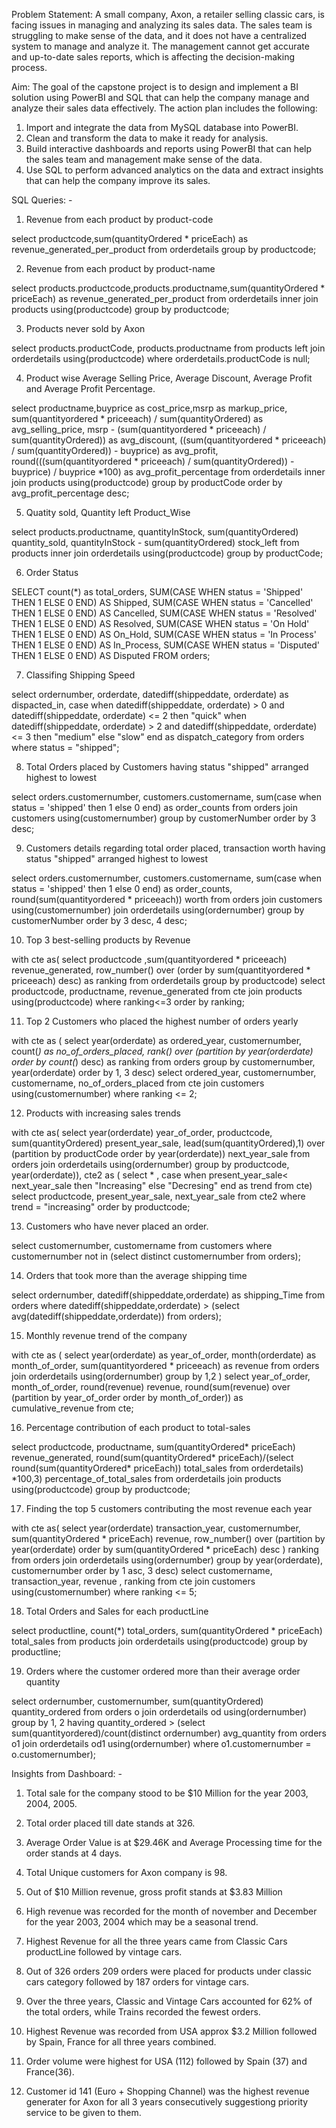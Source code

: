 Problem Statement: A small company, Axon, a retailer selling classic cars, is facing issues in managing and analyzing its sales data. The sales team is struggling to make sense of the data, and it does not have a centralized system to manage and analyze it. The management cannot get accurate and up-to-date sales reports, which is affecting the decision-making process.

Aim: The goal of the capstone project is to design and implement a BI solution using PowerBI and SQL that can help the company manage and analyze their sales data effectively. The action plan includes the following:
1.	Import and integrate the data from MySQL database into PowerBI.
2.	Clean and transform the data to make it ready for analysis.
3.	Build interactive dashboards and reports using PowerBI that can help the sales team and management make sense of the data.
4.	Use SQL to perform advanced analytics on the data and extract insights that can help the company improve its sales.

SQL Queries: - 

 1. Revenue from each product by product-code

select productcode,sum(quantityOrdered * priceEach) as revenue_generated_per_product 
from orderdetails group by productcode;

2. Revenue from each product by product-name

select products.productcode,products.productname,sum(quantityOrdered * priceEach) as revenue_generated_per_product 
from orderdetails
inner join products using(productcode)
group by productcode;

3. Products never sold by Axon

select products.productCode, products.productname
from products
left join orderdetails using(productcode)
where orderdetails.productCode is null;

4. Product wise Average Selling Price, Average Discount, Average Profit and Average Profit Percentage.

select productname,buyprice as cost_price,msrp as markup_price, 
sum(quantityordered * priceeach) / sum(quantityOrdered) as avg_selling_price, 
msrp - (sum(quantityordered * priceeach) / sum(quantityOrdered))  as avg_discount, 
((sum(quantityordered * priceeach) / sum(quantityOrdered)) - buyprice) as avg_profit,
round(((sum(quantityordered * priceeach) / sum(quantityOrdered)) - buyprice) / buyprice *100) as avg_profit_percentage
from orderdetails 
inner join products using(productcode)
group by productCode
order by avg_profit_percentage desc;

5. Quatity sold, Quantity left Product_Wise

select products.productname, quantityInStock, sum(quantityOrdered) quantity_sold, 
quantityInStock - sum(quantityOrdered) stock_left
from products inner join orderdetails using(productcode)
group by productCode;

6. Order Status 

SELECT 
	count(*) as total_orders,
    SUM(CASE WHEN status = 'Shipped' THEN 1 ELSE 0 END) AS Shipped,
    SUM(CASE WHEN status = 'Cancelled' THEN 1 ELSE 0 END) AS Cancelled,
    SUM(CASE WHEN status = 'Resolved' THEN 1 ELSE 0 END) AS Resolved,
    SUM(CASE WHEN status = 'On Hold' THEN 1 ELSE 0 END) AS On_Hold,
    SUM(CASE WHEN status = 'In Process' THEN 1 ELSE 0 END) AS In_Process,
    SUM(CASE WHEN status = 'Disputed' THEN 1 ELSE 0 END) AS Disputed
FROM orders;

7. Classifing Shipping Speed

select ordernumber, 
       orderdate, 
       datediff(shippeddate, orderdate) as dispacted_in, 
       case 
           when datediff(shippeddate, orderdate) > 0 and datediff(shippeddate, orderdate) <= 2 then "quick" 
           when datediff(shippeddate, orderdate) > 2 and datediff(shippeddate, orderdate) <= 3 then "medium" 
           else "slow" 
       end as dispatch_category
from orders 
where status = "shipped";

8.  Total Orders placed by Customers having status "shipped" arranged highest to lowest 

select orders.customernumber, customers.customername, sum(case when status = 'shipped' then 1 else 0 end) as order_counts 
from orders join customers using(customernumber)
group by customerNumber
order by 3 desc;

9. Customers details regarding total order placed, transaction worth having status "shipped" arranged highest to lowest 

select orders.customernumber, customers.customername, sum(case when status = 'shipped' then 1 else 0 end) as order_counts, round(sum(quantityordered * priceeach)) worth 
from orders 
join customers using(customernumber)
join orderdetails using(ordernumber)
group by customerNumber
order by 3 desc, 4 desc;

 10. Top 3 best-selling products by Revenue

with cte as(
  select 
  productcode ,sum(quantityordered * priceeach) revenue_generated, row_number() over (order by sum(quantityordered * priceeach) desc) as ranking
  from orderdetails
  group by productcode)
select productcode, productname, revenue_generated 
from cte 
join products using(productcode) 
where ranking<=3
order by ranking;

 11. Top 2 Customers who placed the highest number of orders yearly

with cte as (
  select 
  year(orderdate) as ordered_year, customernumber, 
  count(*) as no_of_orders_placed, 
  rank() over (partition by year(orderdate) order by count(*) desc) as ranking
  from orders
  group by customernumber, year(orderdate)
  order by 1, 3 desc)
select ordered_year, customernumber, customername, no_of_orders_placed 
from cte join customers using(customernumber)
where ranking <= 2;

 12.  Products with increasing sales trends

with cte as(
  select 
  year(orderdate) year_of_order, 
  productcode, 
  sum(quantityOrdered) present_year_sale,
  lead(sum(quantityOrdered),1) over (partition by productCode order by year(orderdate)) next_year_sale
  from orders join orderdetails using(ordernumber)
  group by productcode, year(orderdate)), 
  cte2 as (
  select * , case when present_year_sale< next_year_sale then "Increasing" else "Decresing" end as trend
  from cte)
select productcode, present_year_sale, next_year_sale 
from cte2 
where trend = "increasing" order by productcode;

13. Customers who have never placed an order.

select customernumber, customername 
from customers 
where customernumber not in 
(select distinct customernumber from orders);

14. Orders that took more than the average shipping time 

select ordernumber, 
datediff(shippeddate,orderdate) as shipping_Time 
from orders 
where datediff(shippeddate,orderdate) > (select avg(datediff(shippeddate,orderdate)) from orders);

15. Monthly revenue trend of the company

with cte as (
    select 
        year(orderdate) as year_of_order, 
        month(orderdate) as month_of_order, 
        sum(quantityordered * priceeach) as revenue
    from orders 
    join orderdetails using(ordernumber)
    group by 1,2
)
select 
    year_of_order, 
    month_of_order, 
    round(revenue) revenue, 
    round(sum(revenue) over (partition by year_of_order order by month_of_order)) as cumulative_revenue
from cte;

16. Percentage contribution of each product to total-sales

select productcode, productname,
sum(quantityOrdered* priceEach) revenue_generated, 
round(sum(quantityOrdered* priceEach)/(select round(sum(quantityOrdered* priceEach)) total_sales from orderdetails) *100,3) percentage_of_total_sales
from orderdetails join products using(productcode)
group by productcode;

17.  Finding the top 5 customers contributing the most revenue each year

with cte as(
  select 
  year(orderdate) transaction_year, 
  customernumber, 
  sum(quantityOrdered * priceEach) revenue,
  row_number() over (partition by year(orderdate) order by sum(quantityOrdered * priceEach) desc ) ranking
  from orders join orderdetails using(ordernumber)
  group by year(orderdate), customernumber
  order by 1 asc, 3 desc)
select customername, transaction_year, revenue , ranking 
from cte join customers using(customernumber)
where ranking <= 5;

18. Total Orders and Sales for each productLine 

select productline, count(*) total_orders, sum(quantityOrdered * priceEach) total_sales
from products join orderdetails using(productcode)
group by productline;

19. Orders where the customer ordered more than their average order quantity 

select ordernumber, customernumber, sum(quantityOrdered) quantity_ordered
from orders o join orderdetails od using(ordernumber)
group by 1, 2
having quantity_ordered > 
(select sum(quantityordered)/count(distinct ordernumber)  avg_quantity
from orders o1 join orderdetails od1 using(ordernumber)
where o1.customernumber = o.customernumber);

Insights from Dashboard: -

1. Total sale for the company stood to be $10 Million for the year 2003, 2004, 2005.

2. Total order placed till date stands at 326.

3. Average Order Value is at $29.46K and Average Processing time for the order stands at 4 days.

4. Total Unique customers for Axon company is 98.

5. Out of $10 Million revenue, gross profit stands at $3.83 Million

6. High revenue was recorded for the month of november and December for the year 2003, 2004 which may be a seasonal trend.

7. Highest Revenue for all the three years came from Classic Cars productLine followed by vintage cars.

8. Out of 326 orders 209 orders were placed for products under classic cars category followed by 187 orders for vintage cars.

9. Over the three years, Classic and Vintage Cars accounted for 62% of the total orders, while Trains recorded the fewest orders. 

10. Highest Revenue was recorded from USA approx $3.2 Million followed by Spain, France for all three years combined.

11. Order volume were highest for USA (112) followed by Spain (37) and France(36).

12. Customer id 141 (Euro + Shopping Channel) was the highest revenue generater for Axon for all 3 years consecutively suggestiong priority service to be given to them.
